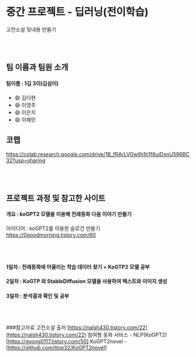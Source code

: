 # 중간 프로젝트 - 딥러닝(전이학습)
고전소설 뒷내용 만들기

<br></br>

## 팀 이름과 팀원 소개
#### 팀이름 : 1김 3이(김삼이)
- :smile: 김다현
- :smile: 이영주
- :smile: 이은지
- :smile: 이해민

## 코랩
https://colab.research.google.com/drive/1B_fRArLVGwlIh1tj1f6uiDxnU596BC32?usp=sharing

<br></br>



## 프로젝트 과정 및 참고한 사이트
#### 개요 :  koGPT2 모델을 이용해 전래동화 다음 이야기 만들기
아이디어 : koGPT2를 이용한 슬로건 만들기
https://0goodmorning.tistory.com/60


<br></br>


#### 1일차 : 전래동화에 어울리는 학습 데이터 찾기 + KoGTP2 모델 공부
#### 2일차 : KoGTP 와 StableDiffusion 모델을 사용하여 텍스트와 이미지 생성
#### 3일차 : 분석결과 확인 및 공부



<br></br>


###참고자료
고전소설 출처 [https://nalsh430.tistory.com/22](https://nalsh430.tistory.com/22)
참여형 동화 서비스 - NLP(KoGPT2) [https://gyong0117.tistory.com/50]
KoGPT2novel - [https://github.com/ttop32/KoGPT2novel]


 
